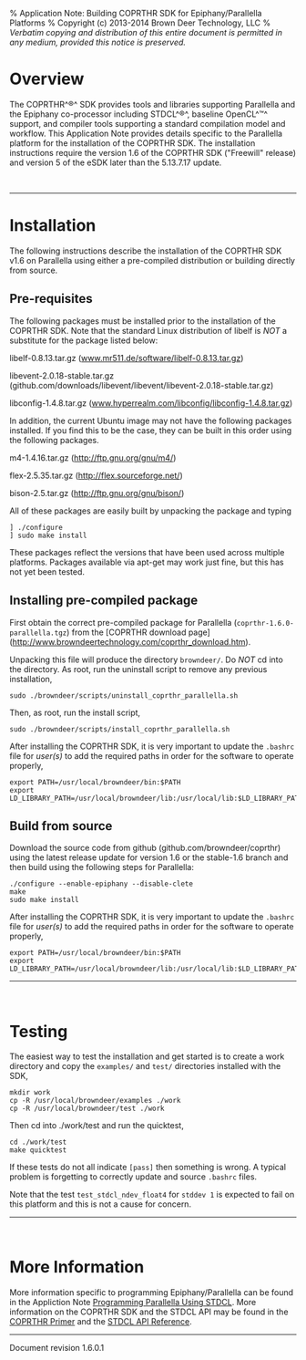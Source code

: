 % Application Note: Building COPRTHR SDK for Epiphany/Parallella Platforms
% Copyright (c) 2013-2014 Brown Deer Technology, LLC
% *Verbatim copying and distribution of this entire document is
  permitted in any medium, provided this notice is preserved.*


# Overview

The COPRTHR^&#174;^ SDK provides tools and libraries supporting Parallella
and the Epiphany co-processor
including STDCL^&#174;^, baseline OpenCL^&#8482;^ support, and compiler
tools supporting a standard compilation model and workflow.
This Application Note provides details specific to the Parallella platform for
the installation of the COPRTHR SDK.  The installation instructions require the
version 1.6 of the COPRTHR SDK ("Freewill" release) and version 5 of the eSDK
later than the 5.13.7.17 update.

&nbsp; 

----------


# Installation

The following instructions describe the installation of the COPRTHR SDK v1.6 on
Parallella using either a pre-compiled distribution or building directly from
source.

## Pre-requisites

The following packages must be installed prior to the installation of the
COPRTHR SDK. Note that the standard Linux distribution of libelf is *NOT* a
substitute for the package listed below:

libelf-0.8.13.tar.gz (www.mr511.de/software/libelf-0.8.13.tar.gz)

libevent-2.0.18-stable.tar.gz (github.com/downloads/libevent/libevent/libevent-2.0.18-stable.tar.gz)

libconfig-1.4.8.tar.gz (www.hyperrealm.com/libconfig/libconfig-1.4.8.tar.gz)

In addition, the current Ubuntu image may not have the following packages
installed. If you find this to be the case, they can be built in this order
using the following packages.

m4-1.4.16.tar.gz (http://ftp.gnu.org/gnu/m4/)

flex-2.5.35.tar.gz (http://flex.sourceforge.net/)

bison-2.5.tar.gz (http://ftp.gnu.org/gnu/bison/)

All of these packages are easily built by unpacking the package and typing

	] ./configure
	] sudo make install

These packages reflect the versions that have been used across multiple
platforms. Packages available via apt-get may work just fine, but this has not
yet been tested.

## Installing pre-compiled package

First obtain the correct pre-compiled package for Parallella
(`coprthr-1.6.0-parallella.tgz`)
from the 
[COPRTHR download page]
(http://www.browndeertechnology.com/coprthr_download.htm).

Unpacking this file will produce the directory `browndeer/`. Do *NOT* cd into
the directory. As root, run the uninstall script to remove any previous
installation,

	sudo ./browndeer/scripts/uninstall_coprthr_parallella.sh

Then, as root, run the install script,

	sudo ./browndeer/scripts/install_coprthr_parallella.sh

After installing the COPRTHR SDK, it is very important to update the `.bashrc`
file for *user(s)* to add the required paths in order for the software to
operate properly,

~~~~~~~
export PATH=/usr/local/browndeer/bin:$PATH
export LD_LIBRARY_PATH=/usr/local/browndeer/lib:/usr/local/lib:$LD_LIBRARY_PATH
~~~~~~~

## Build from source

Download the source code from github (github.com/browndeer/coprthr) using the
latest release update for version 1.6 or the stable-1.6 branch and then build
using the following steps for Parallella:

	./configure --enable-epiphany --disable-clete
	make
	sudo make install

After installing the COPRTHR SDK, it is very important to update the `.bashrc`
file for *user(s)* to add the required paths in order for the software to
operate properly,

~~~~~~~
export PATH=/usr/local/browndeer/bin:$PATH
export LD_LIBRARY_PATH=/usr/local/browndeer/lib:/usr/local/lib:$LD_LIBRARY_PATH
~~~~~~~

----------

&nbsp;


# Testing

The easiest way to test the installation and get started is to create a work
directory and copy the `examples/` and `test/` directories installed with the
SDK,

	mkdir work
	cp -R /usr/local/browndeer/examples ./work
	cp -R /usr/local/browndeer/test ./work

Then cd into ./work/test and run the quicktest,

	cd ./work/test
	make quicktest

If these tests do not all indicate `[pass]` then something is wrong. A typical
problem is forgetting to correctly update and source `.bashrc` files.

Note that the test `test_stdcl_ndev_float4` for `stddev 1` is expected to fail
on this platform and this is not a cause for concern.

----------

&nbsp;


# More Information

More information specific to programming Epiphany/Parallella can be found in
the Appliction Note
[Programming Parallella Using STDCL](http://www.browndeertechnology.com/docs/app_note_programming_parallella_using_stdcl.pdf).
More information on the COPRTHR SDK and the STDCL API may be found in the
[COPRTHR Primer](http://www.browndeertechnology.com/docs/coprthr_primer-1.6.0.pdf)
and the
[STDCL API Reference](http://www.browndeertechnology.com/docs/stdcl_api_ref.pdf).


----------

Document revision 1.6.0.1


